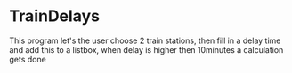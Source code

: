 # TrainDelays
This program let's the user choose 2 train stations, then fill in a delay time and add this to a listbox, when delay is higher then 10minutes a calculation gets done
